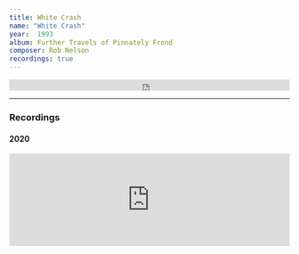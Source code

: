 ```yaml
---
title: White Crash
name: "White Crash"
year:  1993
album: Further Travels of Pinnately Frond
composer: Rob Nelson
recordings: true
---
```

<iframe width="100%" height="20" scrolling="no" frameborder="no" allow="autoplay" src="https://w.soundcloud.com/player/?url=https%3A//api.soundcloud.com/tracks/768845194&color=%23ff5500&inverse=false&auto_play=false&show_user=true"></iframe>

<hr/>
<h3>Recordings</h3>

<h4>2020</h4>
<iframe width="100%" height="166" scrolling="no" frameborder="no" allow="autoplay" src="https://w.soundcloud.com/player/?url=https%3A//api.soundcloud.com/tracks/768845194&color=%23ff5500&auto_play=false&hide_related=false&show_comments=true&show_user=true&show_reposts=false&show_teaser=true"></iframe>


